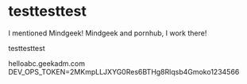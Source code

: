 # testtesttest
I mentioned Mindgeek!
Mindgeek and pornhub, I work there!

testtesttest

helloabc.geekadm.com
DEV_OPS_TOKEN=2MKmpLLJXYG0Res6BTHg8Rlqsb4Gmoko1234566
